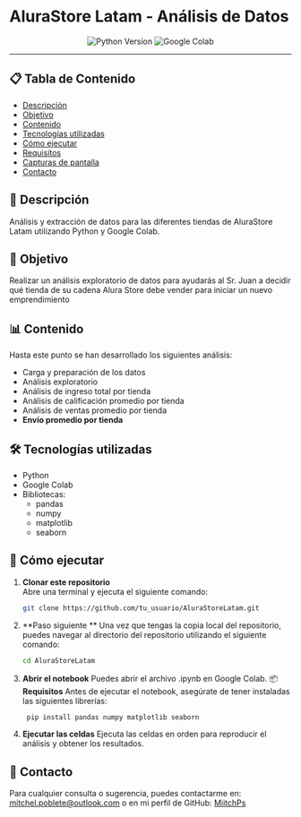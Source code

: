 # AluraStore Latam - Análisis de Datos

<p align="center">
  <img src="https://img.shields.io/badge/Python-3.8+-blue.svg" alt="Python Version"/>
  <img src="https://img.shields.io/badge/Colab-Notebook-yellow?logo=google-colab" alt="Google Colab"/>
</p>

---

## 📋 Tabla de Contenido
- [Descripción](#descripción)
- [Objetivo](#objetivo)
- [Contenido](#contenido)
- [Tecnologías utilizadas](#tecnologías-utilizadas)
- [Cómo ejecutar](#cómo-ejecutar)
- [Requisitos](#requisitos)
- [Capturas de pantalla](#capturas-de-pantalla)
- [Contacto](#contacto)

## 📖 Descripción
Análisis y extracción de datos para las diferentes tiendas de AluraStore Latam utilizando Python y Google Colab.

## 🎯 Objetivo
Realizar un análisis exploratorio de datos para ayudarás al Sr. Juan a decidir qué tienda de su cadena Alura Store debe vender para iniciar un nuevo emprendimiento

## 📊 Contenido
Hasta este punto se han desarrollado los siguientes análisis:
- Carga y preparación de los datos
- Análisis exploratorio
- Análisis de ingreso total por tienda
- Análisis de calificación promedio por tienda
- Análisis de ventas promedio por tienda
- **Envío promedio por tienda**

## 🛠️ Tecnologías utilizadas
- Python
- Google Colab
- Bibliotecas:
  - pandas
  - numpy
  - matplotlib
  - seaborn

 ## 🚀 Cómo ejecutar

1. **Clonar este repositorio**  
   Abre una terminal y ejecuta el siguiente comando:

   ```bash
   git clone https://github.com/tu_usuario/AluraStoreLatam.git

2. **Paso siguiente **
   Una vez que tengas la copia local del repositorio, puedes navegar al directorio del repositorio utilizando el siguiente comando:
   
   ```bash
   cd AluraStoreLatam

3. **Abrir el notebook**
   Puedes abrir el archivo .ipynb en Google Colab.
📦 **Requisitos**
    Antes de ejecutar el notebook, asegúrate de tener instaladas las siguientes librerías:
    
   ```bash
    pip install pandas numpy matplotlib seaborn

4. **Ejecutar las celdas**
   Ejecuta las celdas en orden para reproducir el análisis y obtener los resultados.

## 📱 Contacto

 Para cualquier consulta o sugerencia, puedes contactarme en: 
 mitchel.poblete@outlook.com o en mi perfil de GitHub: [MiitchPs](https://github.com/MiitchPs)



